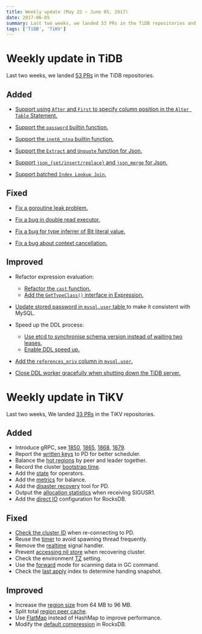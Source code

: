 ```yaml
---
title: Weekly update (May 22 ~ June 05, 2017)
date: 2017-06-05
summary: Last two weeks, we landed 53 PRs in the TiDB repositories and 33 PRs in the TiKV repositories.
tags: ['TiDB', 'TiKV']
---
```


# Weekly update in TiDB

Last two weeks, we landed [53 PRs](https://github.com/pingcap/tidb/pulls?utf8=%E2%9C%93&q=is%3Apr%20is%3Amerged%20merged%3A2017-05-22..2017-06-04%20) in the TiDB repositories.

## Added

* [Support using `After` and `First` to specify column position in the `Alter Table` Statement.](https://github.com/pingcap/tidb/pull/3215)

* [Support the `password` builtin function.](https://github.com/pingcap/tidb/pull/3275)

* [Support the `inet6_ntoa` builtin function.](https://github.com/pingcap/tidb/pull/3333)

* [Support the `Extract` and `Unquote` function for Json.](https://github.com/pingcap/tidb/pull/3353)

* [Support  `json_{set/insert/replace}` and `json_merge` for Json.](https://github.com/pingcap/tidb/pull/3374)

* [Support batched `Index Lookup Join`.](https://github.com/pingcap/tidb/pull/3306)


## Fixed

* [Fix a goroutine leak problem.](https://github.com/pingcap/tidb/pull/3291)

* [Fix a bug in double read executor.](https://github.com/pingcap/tidb/pull/3316)

* [Fix a bug for type inferrer of Bit literal value.](https://github.com/pingcap/tidb/pull/3317)

* [Fix a bug about context cancellation.](https://github.com/pingcap/tidb/pull/3330)

## Improved

* Refactor expression evaluation:
  - [Refactor the `cast` function.](https://github.com/pingcap/tidb/pull/3266)
  - [Add the `GetTypeClass()` interface in Expression.](https://github.com/pingcap/tidb/pull/3321)

* [Update stored password in `mysql.user` table ](https://github.com/pingcap/tidb/pull/3292) to make it consistent with MySQL.

* Speed up the DDL process: 
    - [Use etcd to synchronise schema version instead of waiting two leases.](https://github.com/pingcap/tidb/pull/3322)
    - [Enable DDL speed up.](https://github.com/pingcap/tidb/pull/3367)

* [Add the `references_priv` column in `mysql.user`.](https://github.com/pingcap/tidb/pull/3343)

* [Close DDL worker gracefully when shutting down the TiDB server.](https://github.com/pingcap/tidb/pull/3349)


# Weekly update in TiKV

Last two weeks, We landed [33 PRs](https://github.com/search?utf8=%E2%9C%93&q=repo%3Apingcap%2Ftikv+repo%3Apingcap%2Fpd+is%3Apr+is%3Amerged+merged%3A2017-05-21..2017-06-03&type=Issues) in the TiKV repositories.

## Added

* Introduce gRPC, see [1850](https://github.com/pingcap/tikv/pull/1850), [1865](https://github.com/pingcap/tikv/pull/1865), [1868](https://github.com/pingcap/tikv/pull/1868), [1879](https://github.com/pingcap/tikv/pull/1879).
* Report the [written keys](https://github.com/pingcap/tikv/pull/1820) to PD for better scheduler. 
* Balance the [hot regions](https://github.com/pingcap/pd/pull/638) by peer and leader together. 
* Record the cluster [bootstrap time](https://github.com/pingcap/pd/pull/645).
* Add the [state](https://github.com/pingcap/pd/pull/647) for operators. 
* Add the [metrics](https://github.com/pingcap/pd/pull/648) for balance.
* Add the [disaster recovery](https://github.com/pingcap/pd/pull/650) tool for PD.
* Output the [allocation statistics](https://github.com/pingcap/tikv/pull/1877) when receiving SIGUSR1.
* Add the [direct IO](https://github.com/pingcap/tikv/pull/1878) configuration for RocksDB.

## Fixed

* [Check the cluster ID](https://github.com/pingcap/tikv/pull/1842) when re-connecting to PD. 
* Reuse the [timer](https://github.com/pingcap/tikv/pull/1856) to avoid spawning thread frequently.
* Remove the [realtime](https://github.com/pingcap/tikv/pull/1862) signal handler. 
* Prevent [accessing nil store](https://github.com/pingcap/pd/pull/651) when recovering cluster. 
* Check the environment [TZ](https://github.com/pingcap/tikv/pull/1876) setting. 
* Use the [forward](https://github.com/pingcap/tikv/pull/1880) mode for scanning data in GC command. 
* Check  the [last apply](https://github.com/pingcap/tikv/pull/1885) index to determine handing snapshot.

## Improved

* Increase the [region size](https://github.com/pingcap/tikv/pull/1449) from 64 MB to 96 MB. 
* Split total [region peer cache](https://github.com/pingcap/tikv/pull/1859).
* Use [FlatMap](https://github.com/pingcap/tikv/pull/1861) instead of HashMap to improve performance.
* Modify the [default compression](https://github.com/pingcap/tikv/pull/1875) in RocksDB.
